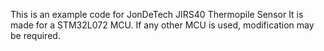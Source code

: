 This is an example code for JonDeTech JIRS40 Thermopile Sensor
It is made for a STM32L072 MCU. If any other MCU is used, modification may be required.
